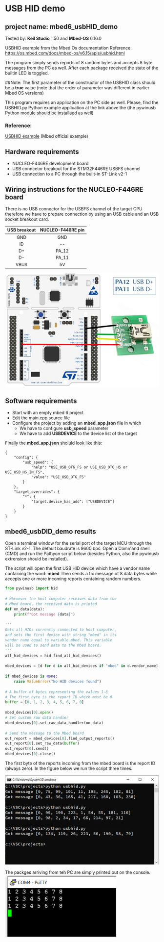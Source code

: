 # USB HID demo
## project name: mbed6_usbHID_demo
Tested by: **Keil Studio** 1.50 and **Mbed-OS** 6.16.0

USBHID example from the Mbed Os documentation
Reference: https://os.mbed.com/docs/mbed-os/v6.15/apis/usbhid.html
 
The program simply sends reports of 8 random bytes and accepts 8 byte
messages from the PC as well. After each package received the state 
of the builtin LED is toggled.

##Note:
The first parameter of the constructor of the USBHID class should 
be a  **true** value (note that the order of parameter was different 
in earlier Mbed OS versions)


This program requires an application on the PC side as well.
Please, find the USBHID.py Python example application  at the link above 
the (the pywinusb Python module should be installaed as well)

### Reference: 
[USBHID example](https://os.mbed.com/docs/mbed-os/v6.15/apis/usbhid.html) (Mbed official example)

## Hardware requirements
* NUCLEO-F446RE development board
* USB conncetor breakout for the STM32F446RE USBFS channel
* USB connection to a PC through the built-in ST-Link v2-1

## Wiring instructions for the NUCLEO-F446RE board

There is no USB connector for the USBFS channel of the target CPU therefore we have to prepare connection
by using an USB cable and an USB socket breakout card.

| USB breakout  | NUCLEO-F446RE pin   |
|:-------:|:-----: |
|  GND    |GND     | 
|  ID     | --     | 
|  D+     | PA_12  |
|  D-     | PA_11  | 
|  VBUS   | 5V     | 



![](./images/USB_wiring.jpg)


## Software requirements
* Start with an empty mbed 6 project
* Edit the main.cpp source file
* Configure the project by adding an **mbed_app.json** file in which
    * We have to configure **usb_speed** parameter
    * We have to add **USBDEVICE** to the device list of the target

Finally the **mbed_app.json** sholuld look like this: 

```
{
    "config": {
        "usb_speed": {
            "help": "USE_USB_OTG_FS or USE_USB_OTG_HS or USE_USB_HS_IN_FS",
            "value": "USE_USB_OTG_FS"
        }
    },
    "target_overrides": {
        "*": {
            "target.device_has_add": ["USBDEVICE"]
        }
    }
}
```
## mbed6_usbDID_demo results
Open a terminal window for the serial port of the target MCU through 
the ST-Link v2-1. The default baudrate is 9600 bps. 
Open a Command shell (CMD) and run the Pathyon script below
(besides Python, also the pywinusb extrension should be installed).

The script will open the first USB HID device which have 
a vendor name containing the word: **mbed**
Then sends a fix message of 8 data bytes while accepts one or 
more incoming reports containing random numbers.

```python
from pywinusb import hid

# Whenever the host computer receives data from the
# Mbed board, the received data is printed
def on_data(data):
    print(f"Got message {data}")

'''
Gets all HIDs currently connected to host computer,
and sets the first device with string "mbed" in its
vendor name equal to variable mbed. This variable
will be used to send data to the Mbed board.
'''
all_hid_devices = hid.find_all_hid_devices()

mbed_devices = [d for d in all_hid_devices if "mbed" in d.vendor_name]

if mbed_devices is None:
    raise ValueError("No HID devices found")

# A buffer of bytes representing the values 1-8
# The first byte is the report ID which must be 0
buffer = [0, 1, 2, 3, 4, 5, 6, 7, 8]

mbed_devices[0].open()
# Set custom raw data handler
mbed_devices[0].set_raw_data_handler(on_data)

# Send the message to the Mbed board
out_report = mbed_devices[0].find_output_reports()
out_report[0].set_raw_data(buffer)
out_report[0].send()
mbed_devices[0].close()
```

The first byte of the reports incoming from the mbed board
is the report ID (always zero). In the figure below we run
the script three times.

![](./images/usbhid_demo_py.png)

The packges arriving from teh PC are simply printed out 
on the console.
![](./images/usbhid_demo_console.png)

